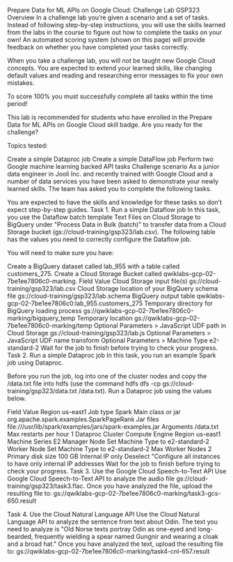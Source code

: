 Prepare Data for ML APIs on Google Cloud: Challenge Lab GSP323 Overview In a challenge lab you’re given a scenario and a set of tasks. Instead of following step-by-step instructions, you will use the skills learned from the labs in the course to figure out how to complete the tasks on your own! An automated scoring system (shown on this page) will provide feedback on whether you have completed your tasks correctly.

When you take a challenge lab, you will not be taught new Google Cloud concepts. You are expected to extend your learned skills, like changing default values and reading and researching error messages to fix your own mistakes.

To score 100% you must successfully complete all tasks within the time period!

This lab is recommended for students who have enrolled in the Prepare Data for ML APIs on Google Cloud skill badge. Are you ready for the challenge?

Topics tested:

Create a simple Dataproc job Create a simple DataFlow job Perform two Google machine learning backed API tasks Challenge scenario As a junior data engineer in Jooli Inc. and recently trained with Google Cloud and a number of data services you have been asked to demonstrate your newly learned skills. The team has asked you to complete the following tasks.

You are expected to have the skills and knowledge for these tasks so don’t expect step-by-step guides. Task 1. Run a simple Dataflow job In this task, you use the Dataflow batch template Text Files on Cloud Storage to BigQuery under "Process Data in Bulk (batch)" to transfer data from a Cloud Storage bucket (gs://cloud-training/gsp323/lab.csv). The following table has the values you need to correctly configure the Dataflow job.

You will need to make sure you have:

Create a BigQuery dataset called lab_955 with a table called customers_275. Create a Cloud Storage Bucket called qwiklabs-gcp-02-7be1ee7806c0-marking. Field Value Cloud Storage input file(s) gs://cloud-training/gsp323/lab.csv Cloud Storage location of your BigQuery schema file gs://cloud-training/gsp323/lab.schema BigQuery output table qwiklabs-gcp-02-7be1ee7806c0:lab_955.customers_275 Temporary directory for BigQuery loading process gs://qwiklabs-gcp-02-7be1ee7806c0-marking/bigquery_temp Temporary location gs://qwiklabs-gcp-02-7be1ee7806c0-marking/temp Optional Parameters > JavaScript UDF path in Cloud Storage gs://cloud-training/gsp323/lab.js Optional Parameters > JavaScript UDF name transform Optional Parameters > Machine Type e2-standard-2 Wait for the job to finish before trying to check your progress. Task 2. Run a simple Dataproc job In this task, you run an example Spark job using Dataproc.

Before you run the job, log into one of the cluster nodes and copy the /data.txt file into hdfs (use the command hdfs dfs -cp gs://cloud-training/gsp323/data.txt /data.txt). Run a Dataproc job using the values below.

Field Value Region us-east1 Job type Spark Main class or jar org.apache.spark.examples.SparkPageRank Jar files file:///usr/lib/spark/examples/jars/spark-examples.jar Arguments /data.txt Max restarts per hour 1 Dataproc Cluster Compute Engine Region us-east1 Machine Series E2 Manager Node Set Machine Type to e2-standard-2 Worker Node Set Machine Type to e2-standard-2 Max Worker Nodes 2 Primary disk size 100 GB Internal IP only Deselect "Configure all instances to have only internal IP addresses Wait for the job to finish before trying to check your progress. Task 3. Use the Google Cloud Speech-to-Text API Use Google Cloud Speech-to-Text API to analyze the audio file gs://cloud-training/gsp323/task3.flac. Once you have analyzed the file, upload the resulting file to: gs://qwiklabs-gcp-02-7be1ee7806c0-marking/task3-gcs-650.result

Task 4. Use the Cloud Natural Language API Use the Cloud Natural Language API to analyze the sentence from text about Odin. The text you need to analyze is "Old Norse texts portray Odin as one-eyed and long-bearded, frequently wielding a spear named Gungnir and wearing a cloak and a broad hat." Once you have analyzed the text, upload the resulting file to: gs://qwiklabs-gcp-02-7be1ee7806c0-marking/task4-cnl-657.result